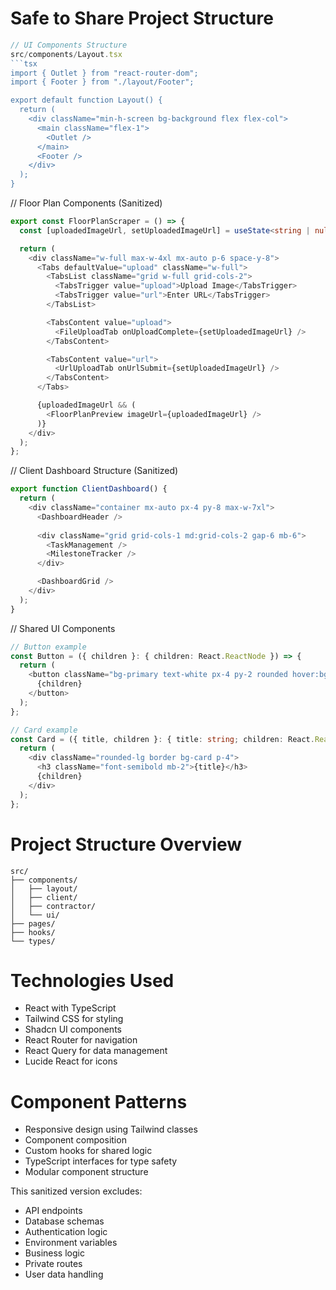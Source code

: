 # Safe to Share Project Structure

```typescript
// UI Components Structure
src/components/Layout.tsx
```tsx
import { Outlet } from "react-router-dom";
import { Footer } from "./layout/Footer";

export default function Layout() {
  return (
    <div className="min-h-screen bg-background flex flex-col">
      <main className="flex-1">
        <Outlet />
      </main>
      <Footer />
    </div>
  );
}
```

// Floor Plan Components (Sanitized)
```typescript
export const FloorPlanScraper = () => {
  const [uploadedImageUrl, setUploadedImageUrl] = useState<string | null>(null);

  return (
    <div className="w-full max-w-4xl mx-auto p-6 space-y-8">
      <Tabs defaultValue="upload" className="w-full">
        <TabsList className="grid w-full grid-cols-2">
          <TabsTrigger value="upload">Upload Image</TabsTrigger>
          <TabsTrigger value="url">Enter URL</TabsTrigger>
        </TabsList>

        <TabsContent value="upload">
          <FileUploadTab onUploadComplete={setUploadedImageUrl} />
        </TabsContent>

        <TabsContent value="url">
          <UrlUploadTab onUrlSubmit={setUploadedImageUrl} />
        </TabsContent>
      </Tabs>

      {uploadedImageUrl && (
        <FloorPlanPreview imageUrl={uploadedImageUrl} />
      )}
    </div>
  );
};
```

// Client Dashboard Structure (Sanitized)
```typescript
export function ClientDashboard() {
  return (
    <div className="container mx-auto px-4 py-8 max-w-7xl">
      <DashboardHeader />
      
      <div className="grid grid-cols-1 md:grid-cols-2 gap-6 mb-6">
        <TaskManagement />
        <MilestoneTracker />
      </div>

      <DashboardGrid />
    </div>
  );
}
```

// Shared UI Components
```typescript
// Button example
const Button = ({ children }: { children: React.ReactNode }) => {
  return (
    <button className="bg-primary text-white px-4 py-2 rounded hover:bg-primary/90 transition-colors">
      {children}
    </button>
  );
};

// Card example
const Card = ({ title, children }: { title: string; children: React.ReactNode }) => {
  return (
    <div className="rounded-lg border bg-card p-4">
      <h3 className="font-semibold mb-2">{title}</h3>
      {children}
    </div>
  );
};
```

# Project Structure Overview

```
src/
├── components/
│   ├── layout/
│   ├── client/
│   ├── contractor/
│   └── ui/
├── pages/
├── hooks/
└── types/
```

# Technologies Used
- React with TypeScript
- Tailwind CSS for styling
- Shadcn UI components
- React Router for navigation
- React Query for data management
- Lucide React for icons

# Component Patterns
- Responsive design using Tailwind classes
- Component composition
- Custom hooks for shared logic
- TypeScript interfaces for type safety
- Modular component structure

This sanitized version excludes:
- API endpoints
- Database schemas
- Authentication logic
- Environment variables
- Business logic
- Private routes
- User data handling